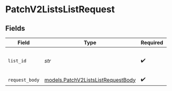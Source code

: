 # PatchV2ListsListRequest


## Fields

| Field                                                                          | Type                                                                           | Required                                                                       | Description                                                                    | Example                                                                        |
| ------------------------------------------------------------------------------ | ------------------------------------------------------------------------------ | ------------------------------------------------------------------------------ | ------------------------------------------------------------------------------ | ------------------------------------------------------------------------------ |
| `list_id`                                                                      | *str*                                                                          | :heavy_check_mark:                                                             | N/A                                                                            | 33ebdbe9-e529-47c9-b894-0ba25e9c15c0                                           |
| `request_body`                                                                 | [models.PatchV2ListsListRequestBody](../models/patchv2listslistrequestbody.md) | :heavy_check_mark:                                                             | N/A                                                                            |                                                                                |
